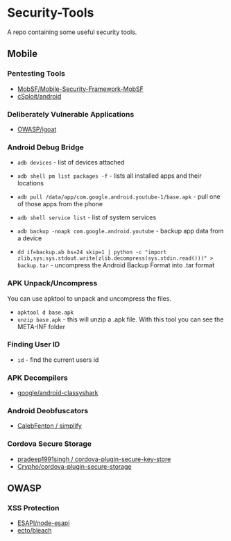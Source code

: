 # Security-Tools
A repo containing some useful security tools.

## Mobile
### Pentesting Tools
* [MobSF/Mobile-Security-Framework-MobSF](https://github.com/MobSF/Mobile-Security-Framework-MobSF)
* [cSploit/android](https://github.com/cSploit/android)

### Deliberately Vulnerable Applications
* [OWASP/igoat](https://github.com/owasp/igoat)

### Android Debug Bridge
* `adb devices` - list of devices attached
* `adb shell pm list packages -f` - lists all installed apps and their locations
* `adb pull /data/app/com.google.android.youtube-1/base.apk` - pull one of those apps from the phone
* `adb shell service list` - list of system services

* `adb backup -noapk com.google.android.youtube` - backup app data from a device
* `dd if=backup.ab bs=24 skip=1 | python -c "import zlib,sys;sys.stdout.write(zlib.decompress(sys.stdin.read()))" > backup.tar` - uncompress the Android Backup Format into .tar format

### APK Unpack/Uncompress
You can use apktool to unpack and uncompress the files. 
* `apktool d base.apk`
* `unzip base.apk` - this will unzip a .apk file. With this tool you can see the META-INF folder

### Finding User ID
* `id` - find the current users id

### APK Decompilers
* [google/android-classyshark](https://github.com/google/android-classyshark)

### Android Deobfuscators
* [CalebFenton / simplify](https://github.com/CalebFenton/simplify)

### Cordova Secure Storage
* [pradeep1991singh / cordova-plugin-secure-key-store](https://github.com/pradeep1991singh/cordova-plugin-secure-key-store)
* [Crypho/cordova-plugin-secure-storage](https://github.com/Crypho/cordova-plugin-secure-storage)

## OWASP
### XSS Protection
* [ESAPI/node-esapi](https://github.com/ESAPI/node-esapi)
* [ecto/bleach](https://github.com/ecto/bleach)
